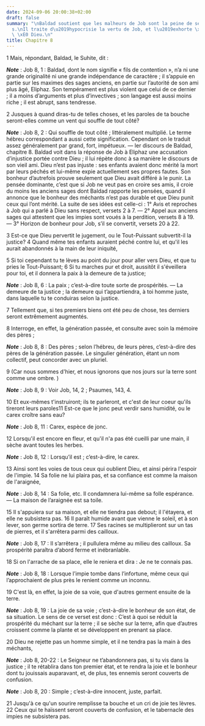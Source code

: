 ```yaml
---
date: 2024-09-06 20:00:38+02:00
draft: false
summary: "\nBaldad soutient que les malheurs de Job sont la peine de ses p\xE9ch\xE9\
  s.\nIl traite d\u2019hypocrisie la vertu de Job, et l\u2019exhorte \xE0 recourir\
  \ \xE0 Dieu.\n"
title: Chapitre 8
---
```





1 Mais, répondant, Baldad, le Suhite, dit :

***Note*** :  Job 8, 1 : Baldad, dont le nom signifie « fils de contention », n’a ni une grande originalité ni une grande indépendance de caractère ; il s’appuie en partie sur les maximes des sages anciens, en partie sur l’autorité de son ami plus âgé, Eliphaz. Son tempérament est plus violent que celui de ce dernier ; il a moins d’arguments et plus d’invectives ; son langage est aussi moins riche ; il est abrupt, sans tendresse.


2 Jusques à quand diras-tu de telles choses, et les paroles de ta bouche seront-elles comme un vent qui souffle de tout côté?

***Note*** :  Job 8, 2 : Qui souffle de tout côté ; littéralement multiplié. Le terme hébreu correspondant a aussi cette signification. Cependant on le traduit assez généralement par grand, fort, impétueux. ― Ier discours de Baldad, chapitre 8. Baldad voit dans la réponse de Job à Eliphaz une accusation d’injustice portée contre Dieu ; il lui répète donc à sa manière le discours de son vieil ami. Dieu n’est pas injuste : ses enfants avaient donc mérité la mort par leurs péchés et lui-même expie actuellement ses propres fautes. Son bonheur d’autrefois prouve seulement que Dieu avait différé à le punir. La pensée dominante, c’est que si Job ne veut pas en croire ses amis, il croie du moins les anciens sages dont Baldad rapporte les pensées, quand il annonce que le bonheur des méchants n’est pas durable et que Dieu punit ceux qui l’ont mérité. La suite de ses idées est celle-ci : 1° Avis et reproches à Job qui a parlé à Dieu sans respect, versets 2 à 7. ― 2° Appel aux anciens sages qui attestent que les impies sont voués
à la perdition, versets 8 à 19. ― 3° Horizon de bonheur pour Job, s’il se convertit, versets 20 à 22.

3 Est-ce que Dieu pervertit le jugement, ou le Tout-Puissant subvertit-il la justice? 4 Quand même tes enfants auraient péché contre lui, et qu'il les aurait abandonnés à la main de leur iniquité,


5 Si toi cependant tu te lèves au point du jour pour aller vers Dieu, et que tu pries le Tout-Puissant; 6 Si tu marches pur et droit, aussitôt il s'éveillera pour toi, et il donnera la paix à la demeure de ta justice;

***Note*** :  Job 8, 6 : La paix ; c’est-à-dire toute sorte de prospérités. ― La demeure de ta justice ; la demeure qui t’appartiendra, à toi homme juste, dans laquelle tu te conduiras selon la justice.

7 Tellement que, si tes premiers biens ont été peu de chose, tes derniers seront extrêmement augmentés.


8 Interroge, en effet, la génération passée, et consulte avec soin la mémoire des pères ;

***Note*** :  Job 8, 8 : Des pères ; selon l’hébreu, de leurs pères, c’est-à-dire des pères de la génération passée. Le singulier génération, étant un nom collectif, peut concorder avec un pluriel.

9 (Car nous sommes d'hier, et nous ignorons que nos jours sur la terre sont comme une ombre. )

***Note*** :  Job 8, 9 : Voir Job, 14, 2 ; Psaumes, 143, 4.

10 Et eux-mêmes t'instruiront; ils te parleront, et c'est de leur coeur qu'ils tireront leurs paroles11 Est-ce que le jonc peut verdir sans humidité, ou le carex croître sans eau?

***Note*** :  Job 8, 11 : Carex, espèce de jonc.

12 Lorsqu'il est encore en fleur, et qu'il n'a pas été cueilli par une main, il sèche avant toutes les herbes.

***Note*** :  Job 8, 12 : Lorsqu’il est ; c’est-à-dire, le carex.

13 Ainsi sont les voies de tous ceux qui oublient Dieu, et ainsi périra l'espoir de l'impie. 14 Sa folie ne lui plaira pas, et sa confiance est comme la maison de l'araignée,

***Note*** :  Job 8, 14 : Sa folie, etc. Il condamnera lui-même sa folle espérance. ― La maison de l’araignée est sa toile.

15 Il s'appuiera sur sa maison, et elle ne tiendra pas debout; il l'étayera, et elle ne subsistera pas. 16 Il paraît humide avant que vienne le soleil, et à son lever, son germe sortira de terre. 17 Ses racines se multiplieront sur un tas de pierres, et il s'arrêtera parmi des cailloux.

***Note*** :  Job 8, 17 : Il s’arrêtera ; il pullulera même au milieu des cailloux. Sa prospérité paraîtra d’abord ferme et inébranlable.

18 Si on l'arrache de sa place, elle le reniera et dira : Je ne te connais pas.

***Note*** :  Job 8, 18 : Lorsque l’impie tombe dans l’infortune, même ceux qui l’approchaient de plus près le renient comme un inconnu.

19 C'est là, en effet, la joie de sa voie, que d'autres germent ensuite de la terre.

***Note*** :  Job 8, 19 : La joie de sa voie ; c’est-à-dire le bonheur de son état, de sa situation. Le sens de ce verset est donc : C’est à quoi se réduit la prospérité du méchant sur la terre ; il se sèche sur la terre, afin que d’autres croissent comme la plante et se développent en prenant sa place.


20 Dieu ne rejette pas un homme simple, et il ne tendra pas la main à des méchants,

***Note*** :  Job 8, 20-22 : Le Seigneur ne t’abandonnera pas, si tu vis dans la justice ; il te rétablira dans ton premier état, et te rendra la joie et le bonheur dont tu jouissais auparavant, et, de plus, tes ennemis seront couverts de confusion.

***Note*** :  Job 8, 20 : Simple ; c’est-à-dire innocent, juste, parfait.

21 Jusqu'à ce qu'un sourire remplisse ta bouche et un cri de joie tes lèvres. 22 Ceux qui te haïssent seront couverts de confusion, et le tabernacle des impies ne subsistera pas.

